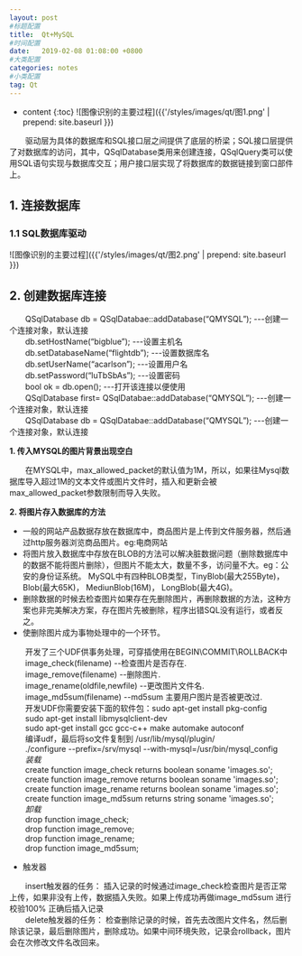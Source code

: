 ```yaml
---
layout: post
#标题配置
title:  Qt+MySQL
#时间配置
date:   2019-02-08 01:08:00 +0800
#大类配置
categories: notes
#小类配置
tag: Qt
---
```


* content
{:toc}
![图像识别的主要过程]({{'/styles/images/qt/图1.png' | prepend: site.baseurl }})

&emsp;&emsp;驱动层为具体的数据库和SQL接口层之间提供了底层的桥梁；SQL接口层提供了对数据库的访问，其中，QSqlDatabase类用来创建连接，QSqlQuery类可以使用SQL语句实现与数据库交互；用户接口层实现了将数据库的数据链接到窗口部件上。  
## 1. 连接数据库
### 1.1 SQL数据库驱动

![图像识别的主要过程]({{'/styles/images/qt/图2.png' | prepend: site.baseurl }})

## 2. 创建数据库连接
&emsp;&emsp;QSqlDatabase db = QSqlDatabae::addDatabase(“QMYSQL”);  ---创建一个连接对象，默认连接  
&emsp;&emsp;db.setHostName(“bigblue”);  ---设置主机名  
&emsp;&emsp;db.setDatabaseName(“flightdb”);  ---设置数据库名  
&emsp;&emsp;db.setUserName(“acarlson”);  ---设置用户名  
&emsp;&emsp;db.setPassword(“luTbSbAs”);  ---设置密码  
&emsp;&emsp;bool ok = db.open();  ---打开该连接以便使用  
&emsp;&emsp;QSqlDatabase first= QSqlDatabae::addDatabase(“QMYSQL”);  ---创建一个连接对象，默认连接  
&emsp;&emsp;QSqlDatabase db = QSqlDatabae::addDatabase(“QMYSQL”);  ---创建一个连接对象，默认连接  

**1. 传入MYSQL的图片背景出现空白**   

&emsp;&emsp;在MYSQL中，max\_allowed\_packet的默认值为1M，所以，如果往Mysql数据库导入超过1M的文本文件或图片文件时，插入和更新会被max\_allowed\_packet参数限制而导入失败。

**2. 将图片存入数据库的方法**  

-  一般的网站产品数据存放在数据库中，商品图片是上传到文件服务器，然后通过http服务器浏览商品图片。eg:电商网站  
-  将图片放入数据库中存放在BLOB的方法可以解决脏数据问题（删除数据库中的数据不能将图片删除），但图片不能太大，数量不多，访问量不大。eg：公安的身份证系统。
MySQL中有四种BLOB类型，TinyBlob(最大255Byte)， Blob(最大65K)， MediunBlob(16M)， LongBlob(最大4G)。  
-  删除数据的时候去检查图片如果存在先删除图片，再删除数据的方法，这种方案也非完美解决方案，存在图片先被删除，程序出错SQL没有运行，或者反之。  
-  使删除图片成为事物处理中的一个环节。  

&emsp;&emsp;开发了三个UDF供事务处理，可穿插使用在BEGIN\COMMIT\ROLLBACK中  
&emsp;&emsp;image\_check(filename) --检查图片是否存在.   
&emsp;&emsp;image\_remove(filename) --删除图片.   
&emsp;&emsp;image\_rename(oldfile,newfile) --更改图片文件名.   
&emsp;&emsp;image\_md5sum(filename) --md5sum 主要用户图片是否被更改过.  
&emsp;&emsp;开发UDF你需要安装下面的软件包：sudo apt-get install pkg-config  
&emsp;&emsp;sudo apt-get install libmysqlclient-dev  
&emsp;&emsp;sudo apt-get install gcc gcc-c++ make automake autoconf  
&emsp;&emsp;编译udf，最后将so文件复制到 /usr/lib/mysql/plugin/  
&emsp;&emsp;./configure --prefix=/srv/mysql --with-mysql=/usr/bin/mysql\_config  
&emsp;&emsp;*装载*  
&emsp;&emsp;create function image\_check returns boolean soname 'images.so';  
&emsp;&emsp;create function image\_remove returns boolean soname 'images.so';  
&emsp;&emsp;create function image\_rename returns boolean soname 'images.so';  
&emsp;&emsp;create function image\_md5sum returns string soname 'images.so';  
&emsp;&emsp;*卸载*   
&emsp;&emsp;drop function image\_check;  
&emsp;&emsp;drop function image\_remove;   
&emsp;&emsp;drop function image\_rename;    
&emsp;&emsp;drop function image\_md5sum;
    
- 触发器  

&emsp;&emsp;insert触发器的任务： 插入记录的时候通过image_check检查图片是否正常上传，如果非没有上传，数据插入失败。如果上传成功再做image_md5sum 进行校验100% 正确后插入记录  
&emsp;&emsp;delete触发器的任务： 检查删除记录的时候，首先去改图片文件名，然后删除该记录，最后删除图片，删除成功。如果中间环境失败，记录会rollback，图片会在次修改文件名改回来。